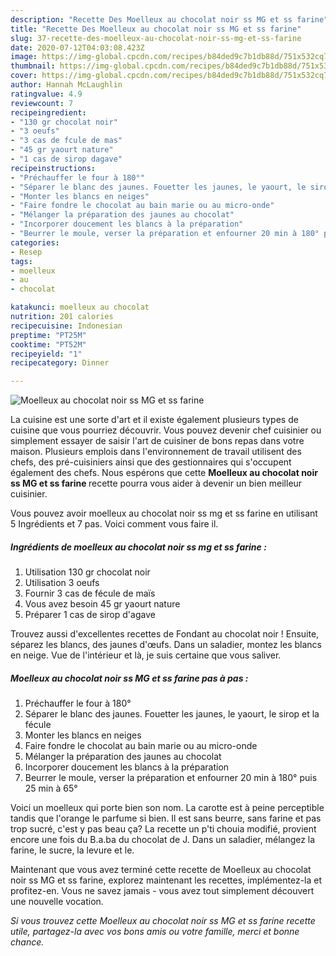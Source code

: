 ```yaml
---
description: "Recette Des Moelleux au chocolat noir ss MG et ss farine"
title: "Recette Des Moelleux au chocolat noir ss MG et ss farine"
slug: 37-recette-des-moelleux-au-chocolat-noir-ss-mg-et-ss-farine
date: 2020-07-12T04:03:08.423Z
image: https://img-global.cpcdn.com/recipes/b84ded9c7b1db88d/751x532cq70/moelleux-au-chocolat-noir-ss-mg-et-ss-farine-photo-principale-de-la-recette.jpg
thumbnail: https://img-global.cpcdn.com/recipes/b84ded9c7b1db88d/751x532cq70/moelleux-au-chocolat-noir-ss-mg-et-ss-farine-photo-principale-de-la-recette.jpg
cover: https://img-global.cpcdn.com/recipes/b84ded9c7b1db88d/751x532cq70/moelleux-au-chocolat-noir-ss-mg-et-ss-farine-photo-principale-de-la-recette.jpg
author: Hannah McLaughlin
ratingvalue: 4.9
reviewcount: 7
recipeingredient:
- "130 gr chocolat noir"
- "3 oeufs"
- "3 cas de fcule de mas"
- "45 gr yaourt nature"
- "1 cas de sirop dagave"
recipeinstructions:
- "Préchauffer le four à 180°"
- "Séparer le blanc des jaunes. Fouetter les jaunes, le yaourt, le sirop et la fécule"
- "Monter les blancs en neiges"
- "Faire fondre le chocolat au bain marie ou au micro-onde"
- "Mélanger la préparation des jaunes au chocolat"
- "Incorporer doucement les blancs à la préparation"
- "Beurrer le moule, verser la préparation et enfourner 20 min à 180° puis 25 min à 65°"
categories:
- Resep
tags:
- moelleux
- au
- chocolat

katakunci: moelleux au chocolat 
nutrition: 201 calories
recipecuisine: Indonesian
preptime: "PT25M"
cooktime: "PT52M"
recipeyield: "1"
recipecategory: Dinner

---
```



![Moelleux au chocolat noir ss MG et ss farine](https://img-global.cpcdn.com/recipes/b84ded9c7b1db88d/751x532cq70/moelleux-au-chocolat-noir-ss-mg-et-ss-farine-photo-principale-de-la-recette.jpg)

La cuisine est une sorte d'art et il existe également plusieurs types de cuisine que vous pourriez découvrir. Vous pouvez devenir chef cuisinier ou simplement essayer de saisir l'art de cuisiner de bons repas dans votre maison. Plusieurs emplois dans l'environnement de travail utilisent des chefs, des pré-cuisiniers ainsi que des gestionnaires qui s'occupent également des chefs. Nous espérons que cette <strong> Moelleux au chocolat noir ss MG et ss farine </strong> recette pourra vous aider à devenir un bien meilleur cuisinier.

<!--inarticleads1-->

Vous pouvez avoir moelleux au chocolat noir ss mg et ss farine en utilisant 5 Ingrédients et 7 pas. Voici comment vous faire il.

##### Ingrédients de moelleux au chocolat noir ss mg et ss farine :

1. Utilisation 130 gr chocolat noir
1. Utilisation 3 oeufs
1. Fournir 3 cas de fécule de maïs
1. Vous avez besoin 45 gr yaourt nature
1. Préparer 1 cas de sirop d&#39;agave


Trouvez aussi d&#39;excellentes recettes de Fondant au chocolat noir ! Ensuite, séparez les blancs, des jaunes d&#39;œufs. Dans un saladier, montez les blancs en neige. Vue de l&#39;intérieur et là, je suis certaine que vous saliver. 

<!--inarticleads2-->

##### Moelleux au chocolat noir ss MG et ss farine pas à pas :

1. Préchauffer le four à 180°
1. Séparer le blanc des jaunes. Fouetter les jaunes, le yaourt, le sirop et la fécule
1. Monter les blancs en neiges
1. Faire fondre le chocolat au bain marie ou au micro-onde
1. Mélanger la préparation des jaunes au chocolat
1. Incorporer doucement les blancs à la préparation
1. Beurrer le moule, verser la préparation et enfourner 20 min à 180° puis 25 min à 65°


Voici un moelleux qui porte bien son nom. La carotte est à peine perceptible tandis que l&#39;orange le parfume si bien. Il est sans beurre, sans farine et pas trop sucré, c&#39;est y pas beau ça? La recette un p&#39;ti chouia modifié, provient encore une fois du B.a.ba du chocolat de J. Dans un saladier, mélangez la farine, le sucre, la levure et le. 

<!--inarticleads1-->

<p>
Maintenant que vous avez terminé cette recette de Moelleux au chocolat noir ss MG et ss farine, explorez maintenant les recettes, implémentez-la et profitez-en. Vous ne savez jamais - vous avez tout simplement découvert une nouvelle vocation.
</p>

<p>
<i>Si vous trouvez cette Moelleux au chocolat noir ss MG et ss farine recette utile, partagez-la avec vos bons amis ou votre famille, merci et bonne chance.</i>
</p>
